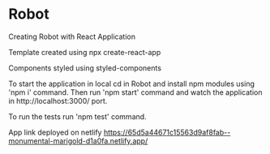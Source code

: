 # Robot
Creating Robot with React Application

Template created using npx create-react-app

Components styled using styled-components

To start the application in local cd in Robot and install npm modules using 'npm i' command.
Then run 'npm start' command and watch the application in http://localhost:3000/ port.

To run the tests run 'npm test' command.

App link deployed on netlify https://65d5a44671c15563d9af8fab--monumental-marigold-d1a0fa.netlify.app/
